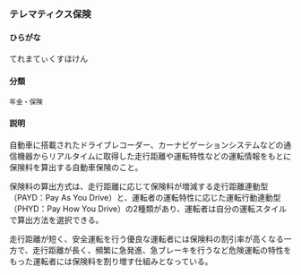 <div style="display:none;">

## [あ行](securities-terms?id=あ行)
## [か行](securities-terms?id=か行)
## [さ行](securities-terms?id=さ行)
## [た行](securities-terms?id=た行)

</div>

### テレマティクス保険

#### ひらがな

てれまてぃくすほけん

#### 分類

`年金・保険`

#### 説明

自動車に搭載されたドライブレコーダー、カーナビゲーションシステムなどの通信機器からリアルタイムに取得した走行距離や運転特性などの運転情報をもとに保険料を算出する自動車保険のこと。
 
保険料の算出方式は、走行距離に応じて保険料が増減する走行距離連動型（PAYD：Pay As You Drive）と、運転者の運転特性に応じた運転行動連動型（PHYD：Pay How You Drive）の2種類があり、運転者は自分の運転スタイルで算出方法を選択できる。
 
走行距離が短く、安全運転を行う優良な運転者には保険料の割引率が高くなる一方で、走行距離が長く、頻繁に急発進、急ブレーキを行うなど危険運転の特性をもった運転者には保険料を割り増す仕組みとなっている。

<div style="display:none;">

## [な行](securities-terms?id=な行)
## [は行](securities-terms?id=は行)
## [ま行](securities-terms?id=ま行)
## [や行](securities-terms?id=や行)
## [ら行](securities-terms?id=ら行)
## [わ行](securities-terms?id=わ行)
## [英数字・記号](securities-terms?id=英数字・記号)

</div>

